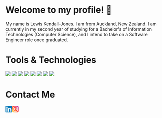 # Welcome to my profile! 👋
My name is Lewis Kendall-Jones. I am from Auckland, New Zealand. I am currently in my second year of studying for a 
Bachelor's of Information Technologies (Computer Science), and I intend to take on a Software Engineer role once graduated.
# Tools & Technologies
![](https://img.shields.io/badge/Language-C-blue)
![](https://img.shields.io/badge/Languages-C++-blue)
![](https://img.shields.io/badge/Languages-Python-green)
![](https://img.shields.io/badge/Languages-HTML-red)
![](https://img.shields.io/badge/Languages-JS-red)
![](https://img.shields.io/badge/Languages-CSS-red)
![](https://img.shields.io/badge/Languages-SQL-red)
![](https://img.shields.io/badge/Tools-MySQL-red)
# Contact Me
<a href="https://www.linkedin.com/in/lewiskendalljones/"><img align="left" src="https://github.com/lewisKendall-Jones/lewisKendall-Jones/blob/main/images/linkedin.svg" alt="icon | LinkedIn" width="21px"/></a>
<a href="https://www.instagram.com/lewis.kj"><img align="left" src="https://github.com/lewisKendall-Jones/lewisKendall-Jones/blob/main/images/instagram.svg" alt="icon | Instagram" width="21px"/></a>



<!---
Readme is pretty barebones at the moment. Will update in the future.

Topics to add:
- 👀 I’m interested in ...
- 🌱 I’m currently learning ...
- 💞️ I’m looking to collaborate on ...
- Project list
- Github stats when more projects and pulls are completed
--->
